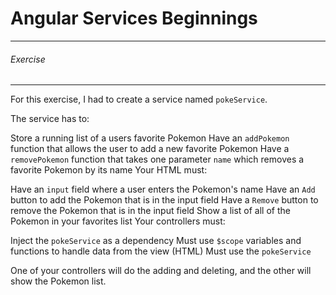 # Angular Services Beginnings
---

###### Exercise
----

For this exercise, I had to create a service named `pokeService`.

The service has to:

Store a running list of a users favorite Pokemon
Have an `addPokemon` function that allows the user to add a new favorite Pokemon
Have a `removePokemon` function that takes one parameter `name` which removes a favorite Pokemon by its name
Your HTML must:

Have an `input` field where a user enters the Pokemon's name
Have an `Add` button to add the Pokemon that is in the input field
Have a `Remove` button to remove the Pokemon that is in the input field
Show a list of all of the Pokemon in your favorites list
Your controllers must:

Inject the `pokeService` as a dependency
Must use `$scope` variables and functions to handle data from the view (HTML)
Must use the `pokeService`

One of your controllers will do the adding and deleting, and the other will show the Pokemon list.